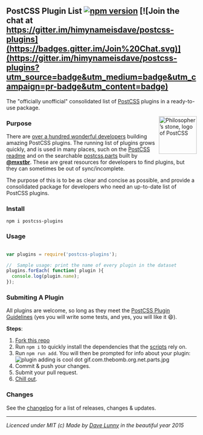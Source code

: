 ## PostCSS Plugin List [![npm version](https://badge.fury.io/js/postcss-plugins.svg)](http://badge.fury.io/js/postcss-plugins) [![Join the chat at https://gitter.im/himynameisdave/postcss-plugins](https://badges.gitter.im/Join%20Chat.svg)](https://gitter.im/himynameisdave/postcss-plugins?utm_source=badge&utm_medium=badge&utm_campaign=pr-badge&utm_content=badge)

The "officially unofficial" consolidated list of [PostCSS](https://github.com/postcss/postcss) plugins in a ready-to-use package.

<img align="right" width="100" height="100"
     title="Philosopher’s stone, logo of PostCSS"
     src="http://postcss.github.io/postcss/logo.svg">

### Purpose

There are [over a hundred wonderful developers](https://github.com/himynameisdave/postcss-plugins/blob/master/docs/authors.md) building amazing PostCSS plugins. The running list of plugins grows quickly, and is used in many places, such on the [PostCSS readme](https://github.com/postcss/postcss#plugins) and on the searchable [postcss.parts](http://postcss.parts) built by [**@mxstbr**](https://github.com/mxstbr). These are great resources for developers to find plugins, but they can sometimes be out of sync/incomplete.

The purpose of this is to be as clear and concise as possible, and provide a consolidated package for developers who need an up-to-date list of PostCSS plugins.

### Install

```
npm i postcss-plugins
```

### Usage

```javascript

var plugins = require('postcss-plugins');

//  Sample usage: print the name of every plugin in the dataset
plugins.forEach( function( plugin ){
  console.log(plugin.name);
});

```

### Submiting A Plugin

All plugins are welcome, so long as they meet the [PostCSS Plugin Guidelines](https://github.com/postcss/postcss/blob/master/docs/guidelines/plugin.md) (yes you will write some tests, and yes, you will like it :smile:).

**Steps**:

1. [Fork this repo](https://github.com/himynameisdave/postcss-plugins#fork-destination-box)
2. Run `npm i` to quickly install the dependencies that the [scripts](https://github.com/himynameisdave/postcss-plugins/tree/master/scripts) rely on.
3. Run `npm run add`. You will then be prompted for info about your plugin:
    ![plugin adding is cool dot gif.com.thebomb.org.net.parts.jpg](http://i.imgur.com/BnXByh8.gif)
4. Commit & push your changes.
5. Submit your pull request.
6. [Chill out](http://i.imgur.com/dZzkNc7.gif).

### Changes

See the [changelog](https://github.com/himynameisdave/postcss-plugins/blob/master/CHANGELOG.md) for a list of releases, changes & updates.

---

*Licenced under MIT (c) Made by [Dave Lunny](https://twitter.com/dave_lunny) in the beautiful year 2015*
